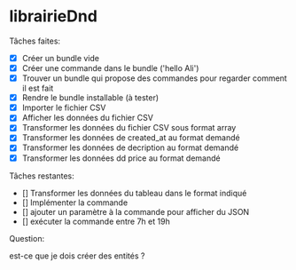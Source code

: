 # librairieDnd


Tâches faites:
- [x] Créer un bundle vide
- [x] Créer une commande dans le bundle ('hello Ali')
- [x] Trouver un bundle qui propose des commandes pour regarder comment il est fait
- [x] Rendre le bundle installable (à tester)
- [x] Importer le fichier CSV
- [x] Afficher les données du fichier CSV
- [x] Transformer les données du fichier CSV sous format array
- [x] Transformer les données de created_at au format demandé
- [x] Transformer les données de decription au format demandé
- [x] Transformer les données dd price au format demandé

Tâches restantes:
- [] Transformer les données du tableau dans le format indiqué
- [] Implémenter la commande
- [] ajouter un paramètre à la commande pour afficher du JSON
 - [] exécuter la commande entre 7h et 19h


Question:

est-ce que je dois créer des entités ?